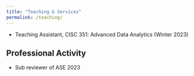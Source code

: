 ```yaml
---
title: "Teaching & Services"
permalink: /teaching/
---
```


<ul>
	<li>
		Teaching Assistant, CISC 351: Advanced Data Analytics (Winter 2023)
	</li>
</ul>

## Professional Activity

<ul>
          <li> Sub reviewer of ASE 2023</li>

</ul>
